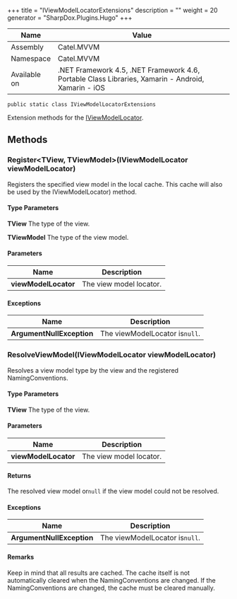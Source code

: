 

+++
title = "IViewModelLocatorExtensions" 
description = ""
weight = 20
generator = "SharpDox.Plugins.Hugo"
+++

Name|Value
---|---
Assembly|Catel.MVVM
Namespace|Catel.MVVM
Available on|.NET Framework 4.5, .NET Framework 4.6, Portable Class Libraries, Xamarin - Android, Xamarin - iOS

```
public static class IViewModelLocatorExtensions
```

Extension methods for the [IViewModelLocator](#).

## Methods

### Register<TView, TViewModel>(IViewModelLocator viewModelLocator)

Registers the specified view model in the local cache. This cache will also be used by the IViewModelLocator) method.

#### Type Parameters

**TView**
The type of the view.

**TViewModel**
The type of the view model.

#### Parameters

Name|Description
---|---
**viewModelLocator**|The view model locator.

#### Exceptions

Name|Description
---|---
**ArgumentNullException**|The viewModelLocator is`null`.

### ResolveViewModel<TView>(IViewModelLocator viewModelLocator)

Resolves a view model type by the view and the registered NamingConventions.

#### Type Parameters

**TView**
The type of the view.

#### Parameters

Name|Description
---|---
**viewModelLocator**|The view model locator.

#### Returns

The resolved view model or`null` if the view model could not be resolved.

#### Exceptions

Name|Description
---|---
**ArgumentNullException**|The viewModelLocator is`null`.

#### Remarks

Keep in mind that all results are cached. The cache itself is not automatically cleared when the NamingConventions are changed. If the NamingConventions are changed, the cache must be cleared manually.

